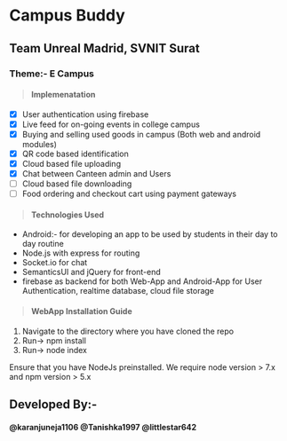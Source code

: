 # Campus Buddy
## Team Unreal Madrid, SVNIT Surat
### Theme:-   E Campus

>#### Implemenatation
- [x] User authentication using firebase
- [x] Live feed for on-going events in college campus
- [x] Buying and selling used goods in campus (Both web and android modules)
- [x] QR code based identification
- [x] Cloud based file uploading
- [x] Chat between Canteen admin and Users
- [ ] Cloud based file downloading
- [ ] Food ordering and checkout cart using payment gateways
>
>#### Technologies Used
* Android:- for developing an app to be used by students in their day to day routine
* Node.js with express for routing
* Socket.io for chat
* SemanticsUI and jQuery for front-end
* firebase as backend for both Web-App and Android-App for User Authentication, realtime database, cloud file storage

>#### WebApp Installation Guide

1. Navigate to the directory where you have cloned the repo
2. Run-> npm install
3. Run-> node index

Ensure that you have NodeJs preinstalled. We require node version > 7.x and npm version > 5.x

## Developed By:-
#### @karanjuneja1106 @Tanishka1997 @littlestar642
